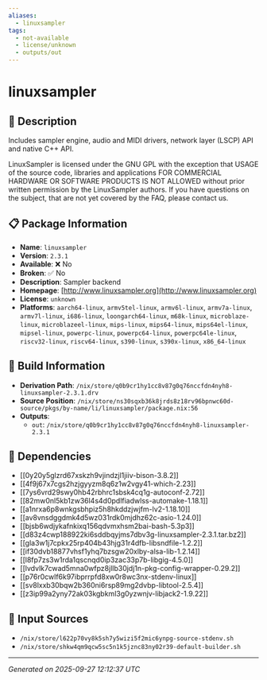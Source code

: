 ```yaml
---
aliases:
  - linuxsampler
tags:
  - not-available
  - license/unknown
  - outputs/out
---
```


# linuxsampler

## 📝 Description

Includes sampler engine, audio and MIDI drivers, network layer
(LSCP) API and native C++ API.

LinuxSampler is licensed under the GNU GPL with the exception
that USAGE of the source code, libraries and applications FOR
COMMERCIAL HARDWARE OR SOFTWARE PRODUCTS IS NOT ALLOWED without
prior written permission by the LinuxSampler authors. If you
have questions on the subject, that are not yet covered by the
FAQ, please contact us.


## 📋 Package Information

- **Name**: `linuxsampler`
- **Version**: `2.3.1`
- **Available**: ❌ No
- **Broken**: ✅ No
- **Description**: Sampler backend
- **Homepage**: [http://www.linuxsampler.org](http://www.linuxsampler.org)
- **License**: `unknown`
- **Platforms**: `aarch64-linux`, `armv5tel-linux`, `armv6l-linux`, `armv7a-linux`, `armv7l-linux`, `i686-linux`, `loongarch64-linux`, `m68k-linux`, `microblaze-linux`, `microblazeel-linux`, `mips-linux`, `mips64-linux`, `mips64el-linux`, `mipsel-linux`, `powerpc-linux`, `powerpc64-linux`, `powerpc64le-linux`, `riscv32-linux`, `riscv64-linux`, `s390-linux`, `s390x-linux`, `x86_64-linux`

## 🔧 Build Information

- **Derivation Path**: `/nix/store/q0b9cr1hy1cc8v87g0q76nccfdn4nyh8-linuxsampler-2.3.1.drv`
- **Source Position**: `/nix/store/ns30sqxb36k8jrds8z18rv96bpnwc60d-source/pkgs/by-name/li/linuxsampler/package.nix:56`
- **Outputs**:
  - `out`:  `/nix/store/q0b9cr1hy1cc8v87g0q76nccfdn4nyh8-linuxsampler-2.3.1`

## 🔗 Dependencies

- [[0y20y5glzrd67xskzh9vjindzjl1jiiv-bison-3.8.2]]
- [[4f9j67x7cgs2hzjgyyzm8q6z1w2vgy41-which-2.23]]
- [[7ys6vrd29swy0hb42rbhrc1sbsk4cq1g-autoconf-2.72]]
- [[82mw0nl5kb1zw36l4s4d0pdlfiadwlss-automake-1.18.1]]
- [[a1nrxa6p8wnkgsbhpiz5h8hkddzjwjfm-lv2-1.18.10]]
- [[av8vnsdggdmk4d5wz031rdk0mjdhz62c-asio-1.24.0]]
- [[bjsb6wdjykafnkixq156qdvmxhsm2bai-bash-5.3p3]]
- [[d83z4cwp188922ki6sddbqyjms7dbv3g-linuxsampler-2.3.1.tar.bz2]]
- [[gla3w1j7cpkx25rp404b43hjg31r4dfb-libsndfile-1.2.2]]
- [[if30dvb18877vhsf1yhq7bzsgw20xlby-alsa-lib-1.2.14]]
- [[l8fp7zs3w1rda1qscnqd0ip3zac33p7b-libgig-4.5.0]]
- [[lvdvlk7cwad5mna0wfpz8jllb30jdj1n-pkg-config-wrapper-0.29.2]]
- [[p76r0cwlf6k97ibprrpfd8xw0r8wc3nx-stdenv-linux]]
- [[sv8lxxb30bqw2b360ni6rsp89mg2dvbp-libtool-2.5.4]]
- [[z3ip99a2yny72ak03kgbkml3g0yzwnjv-libjack2-1.9.22]]

## 📁 Input Sources

- `/nix/store/l622p70vy8k5sh7y5wizi5f2mic6ynpg-source-stdenv.sh`
- `/nix/store/shkw4qm9qcw5sc5n1k5jznc83ny02r39-default-builder.sh`

---
*Generated on 2025-09-27 12:12:37 UTC*
